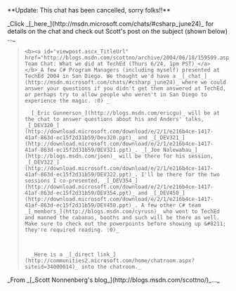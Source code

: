 <p dir="ltr">
  **Update: This chat has been cancelled, sorry folks!!**


<p dir="ltr">
  _Click _[_here_](http://msdn.microsoft.com/chats/#csharp_june24)_ for details on the chat and check out Scott's post on the subject (shown below) ..._


<blockquote dir="ltr" style="MARGIN-RIGHT: 0px">

    <b><a id="viewpost.ascx_TitleUrl" href="http://blogs.msdn.com/scottno/archive/2004/06/18/159509.aspx">_C# Team Chat: What we did at TechEd (Thurs 6/24, 1pm PST)_</a></b>_A few C# Program Managers (including myself) presented at TechEd 2004 in San Diego. We thought we'd have a _[_chat_](http://msdn.microsoft.com/chats/#csharp_june24)_ where we could answer your questions if you didn't get them answered at TechEd, or perhaps try to allow people who weren't in San Diego to experience the magic. :0) _


  <div class="postcontent">

      [_Eric Gunnerson_](http://blogs.msdn.com/ericgu)_ will be at the chat to answer questions about his and Anders' talks, _[_DEV320_](http://download.microsoft.com/download/e/2/1/e216b4ce-1417-41af-863d-ec15f2d31b59/Dev320.ppt)_ and _[_DEV321_](http://download.microsoft.com/download/e/2/1/e216b4ce-1417-41af-863d-ec15f2d31b59/DEV321.ppt)_. _[_Joe Nalewabau_](http://blogs.msdn.com/joen)_ will be there for his session, _[_DEV322_](http://download.microsoft.com/download/e/2/1/e216b4ce-1417-41af-863d-ec15f2d31b59/DEV322.ppt)_. I'll be there for the two sessions I co-presented, _[_DEV354_](http://download.microsoft.com/download/e/2/1/e216b4ce-1417-41af-863d-ec15f2d31b59/DEV354.ppt)_ and _[_DEV450_](http://download.microsoft.com/download/e/2/1/e216b4ce-1417-41af-863d-ec15f2d31b59/DEV450.ppt)_. A few other C# team _[_members_](http://blogs.msdn.com/cyrusn)_ who went to TechEd and manned the cabanas, booths and such will be there as well. Make sure to check out the powerpoints before showing up &#8211; they're required reading. :0)_



      _Here is a _[_direct link_](http://communities2.microsoft.com/home/chatroom.aspx?siteid=34000014)_ into the chatroom._

  </div>
</blockquote>

<p class="post" dir="ltr">
  _From _[_Scott Nonnenberg's blog_](http://blogs.msdn.com/scottno/)_..._
